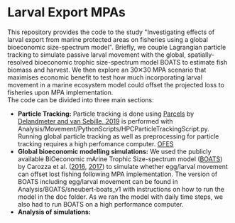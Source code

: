 # Larval Export MPAs

This repository provides the code to the study "Investigating effects of larval export from marine protected areas on fisheries using a global bioeconomic size-spectrum model". Briefly, we couple Lagrangian particle tracking to simulate passive larval movement with the global, spatially-resolved bioeconomic trophic size-spectrum model BOATS to estimate fish biomass and harvest. We then explore an 30✕30 MPA scenario that maximises economic benefit to test how much incorporating larval movement in a marine ecosystem model could offset the projected loss to fisheries upon MPA implementation. 
<br>
The code can be divided into three main sections:
<br>
* **Particle Tracking:** Particle tracking is done using [Parcels](https://oceanparcels.org/#whatisparcels) by [Delandmeter and van Sebille, 2019](https://www.geosci-model-dev.net/12/3571/2019/gmd-12-3571-2019.html) is performed with Analysis/Movement/PythonScripts/HPCParticleTrackingScript.py. Running global particle tracking as well as preprocessing for particle tracking requires a high perfomance computer. [OFES](https://doi.org/10.17596/0002029)
* **Global bioeconomic modelling simulations:** We used the publicly available BiOeconomic mArine Trophic Size-spectrum model ([BOATS](https://github.com/obeg-boats)) by Carozza et al. ([2016](https://earthsystemdynamics.org/wp-content/uploads/2018/05/Carozza-GMD-2016-BOATS.pdf), [2017](https://earthsystemdynamics.org/wp-content/uploads/2018/05/Carozza-PLoS-2017-BOATS.pdf)) to simulate whether egg/larval movement can offset lost fishing following MPA implementation. The version of BOATS including egg/larval movement can be found in Analysis/BOATS/sneubert-boats_v1 with instructions on how to run the model in the doc folder. As we ran the model with daily time steps, we also had to run BOATS on a high performance computer.
* **Analysis of simulations:**
